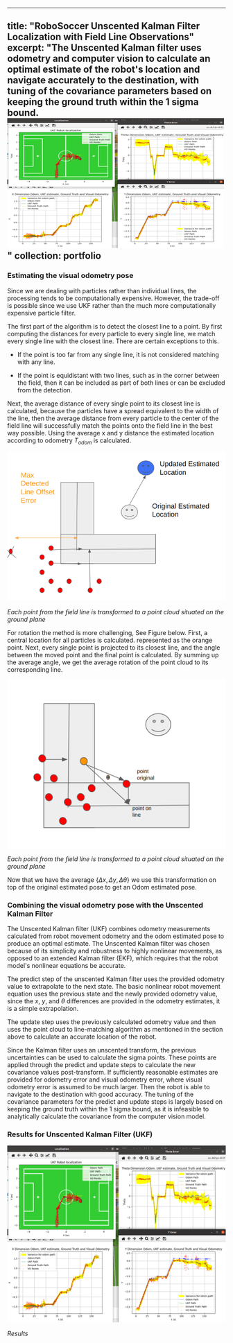 
---
title: "RoboSoccer Unscented Kalman Filter Localization with Field
Line Observations"
excerpt: "The Unscented Kalman filter uses odometry and computer vision to calculate an optimal estimate of the robot's location and navigate accurately to the destination, with tuning of the covariance parameters based on keeping the ground truth within the 1 sigma bound.<br/><img src='/images/ukf.png' height='300' width='500' >"
collection: portfolio
---

### Estimating the visual odometry pose

Since we are dealing with particles rather than individual lines, the processing tends to be computationally expensive. However, the trade-off is possible since we use UKF rather than the much more computationally expensive particle filter.

The first part of the algorithm is to detect the closest line to a point. By first computing the distances for every particle to every single line, we match every single line with the closest line. There are certain exceptions to this.

- If the point is too far from any single line, it is not considered matching with any line.

- If the point is equidistant with two lines, such as in the corner between the field, then it can be included as part of both lines or can be excluded from the detection.

Next, the average distance of every single point to its closest line is calculated, because the particles have a spread equivalent to the width of the line, then the average distance from every particle to the center of the field line will successfully match the points onto the field line in the best way possible. Using the average x and y distance the estimated location according to odometry $T_{odom}$ is calculated.


<p align="center">
<img src='/images/point_to_line_filter.png' width="600"/>
</p>
<p>
    <em>Each point from the field line is transformed to a point cloud situated on the ground plane</em>
</p>

For rotation the method is more challenging, See Figure below. First, a central location for all particles is calculated. represented as the orange point. Next, every single point is projected to its closest line, and the angle between the moved point and the final point is calculated. By summing up the average angle, we get the average rotation of the point cloud to its corresponding line.

<p align="center">
<img src='/images/angular_rotation.png' width="600"/>
</p>
<p>
    <em>Each point from the field line is transformed to a point cloud situated on the ground plane</em>
</p>

Now that we have the average $\{\Delta{x}, \Delta{y}, \Delta{\theta}\}$ we use this transformation on top of the original estimated pose to get an Odom estimated pose. 


### Combining the visual odometry pose with the Unscented Kalman Filter

The Unscented Kalman filter (UKF) combines odometry measurements calculated from robot movement odometry and the odom estimated pose to produce an optimal estimate. The Unscented Kalman filter was chosen because of its simplicity and robustness to highly nonlinear movements, as opposed to an extended Kalman filter (EKF), which requires that the robot model's nonlinear equations be accurate.

The predict step of the unscented Kalman filter uses the provided odometry value to extrapolate to the next state. The basic nonlinear robot movement equation uses the previous state and the newly provided odometry value, since the $x$, $y$, and $\theta$ differences are provided in the odometry estimates, it is a simple extrapolation.

The update step uses the previously calculated odometry value and then uses the point cloud to line-matching algorithm as mentioned in the section above to calculate an accurate location of the robot. 

Since the Kalman filter uses an unscented transform, the previous uncertainties can be used to calculate the sigma points. These points are applied through the predict and update steps to calculate the new covariance values post-transform. If sufficiently reasonable estimates are provided for odometry error and visual odometry error, where visual odometry error is assumed to be much larger. Then the robot is able to navigate to the destination with good accuracy. The tuning of the covariance parameters for the predict and update steps is largely based on keeping the ground truth within the 1 sigma bound, as it is infeasible to analytically calculate the covariance from the computer vision model.

### Results for Unscented Kalman Filter (UKF) 
<p align="center">
<img src="/images/ukf.png" width="600"/>
</p>
<p>
    <em>Results</em>
</p>

